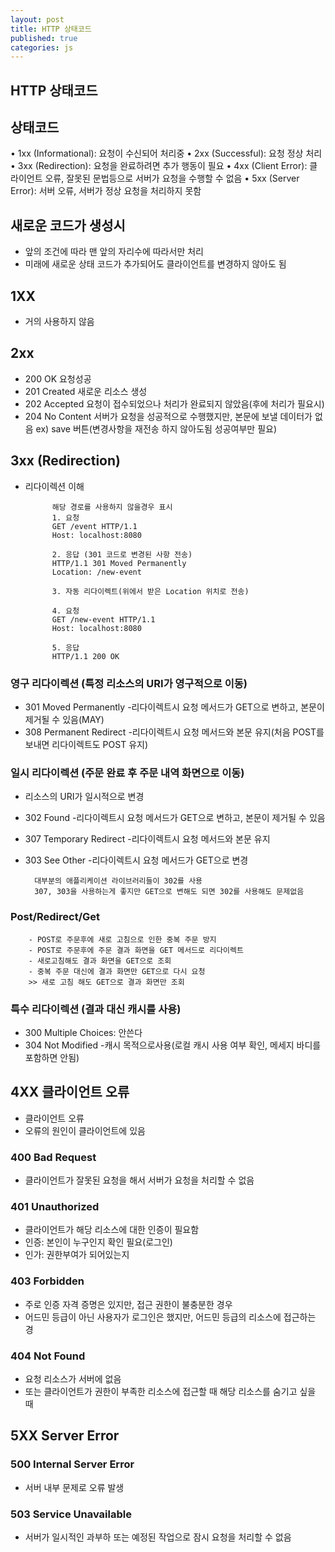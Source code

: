 ```yaml
---
layout: post
title: HTTP 상태코드
published: true
categories: js
---
```

## HTTP 상태코드
## 상태코드
• 1xx (Informational): 요청이 수신되어 처리중
• 2xx (Successful): 요청 정상 처리
• 3xx (Redirection): 요청을 완료하려면 추가 행동이 필요
• 4xx (Client Error): 클라이언트 오류, 잘못된 문법등으로 서버가 요청을 수행할 수 없음
• 5xx (Server Error): 서버 오류, 서버가 정상 요청을 처리하지 못함

## 새로운 코드가 생성시
- 앞의 조건에 따라 맨 앞의 자리수에 따라서만 처리
- 미래에 새로운 상태 코드가 추가되어도 클라이언트를 변경하지 않아도 됨

## 1XX
- 거의 사용하지 않음

## 2xx
- 200 OK			요청성공
- 201 Created		새로운 리소스 생성
- 202 Accepted		요청이 접수되었으나 처리가 완료되지 않았음(후에 처리가 필요시)
- 204 No Content	서버가 요청을 성공적으로 수행했지만, 본문에 보낼 데이터가 없음
	ex) save 버튼(변경사항을 재전송 하지 않아도됨 성공여부만 필요)
    
## 3xx (Redirection)
- 리다이렉션 이해

			해당 경로를 사용하지 않을경우 표시
            1. 요청		
            GET /event HTTP/1.1 
            Host: localhost:8080
            
            2. 응답 (301 코드로 변경된 사항 전송)
            HTTP/1.1 301 Moved Permanently
			Location: /new-event
            
            3. 자동 리다이렉트(위에서 받은 Location 위치로 전송)

			4. 요청
            GET /new-event HTTP/1.1
			Host: localhost:8080
            
            5. 응답
            HTTP/1.1 200 OK
            
### 영구 리다이렉션 (특정 리소스의 URI가 영구적으로 이동)
- 301 Moved Permanently
-리다이렉트시 요청 메서드가 GET으로 변하고, 본문이 제거될 수 있음(MAY)
- 308 Permanent Redirect
-리다이렉트시 요청 메서드와 본문 유지(처음 POST를 보내면 리다이렉트도 POST 유지)

### 일시 리다이렉션 (주문 완료 후 주문 내역 화면으로 이동)
- 리소스의 URI가 일시적으로 변경
- 302 Found
-리다이렉트시 요청 메서드가 GET으로 변하고, 본문이 제거될 수 있음
- 307 Temporary Redirect
-리다이렉트시 요청 메서드와 본문 유지
- 303 See Other 
-리다이렉트시 요청 메서드가 GET으로 변경

		대부분의 애플리케이션 라이브러리들이 302를 사용
        307, 303을 사용하는게 좋지만 GET으로 변해도 되면 302를 사용해도 문제없음
### Post/Redirect/Get
		- POST로 주문후에 새로 고침으로 인한 중복 주문 방지
		- POST로 주문후에 주문 결과 화면을 GET 메서드로 리다이렉트
        - 새로고침해도 결과 화면을 GET으로 조회
        - 중복 주문 대신에 결과 화면만 GET으로 다시 요청
        >> 새로 고침 해도 GET으로 결과 화면만 조회
        
### 특수 리다이렉션 (결과 대신 캐시를 사용)
- 300 Multiple Choices: 안쓴다
- 304 Not Modified
-캐시 목적으로사용(로컬 캐시 사용 여부 확인, 메세지 바디를 포함하면 안됨)

## 4XX 클라이언트 오류
- 클라이언트 오류
- 오류의 원인이 클라이언트에 있음

### 400 Bad Request
- 클라이언트가 잘못된 요청을 해서 서버가 요청을 처리할 수 없음

### 401 Unauthorized
- 클라이언트가 해당 리소스에 대한 인증이 필요함
- 인증: 본인이 누구인지 확인 필요(로그인)
- 인가: 권한부여가 되어있는지

### 403 Forbidden
- 주로 인증 자격 증명은 있지만, 접근 권한이 불충분한 경우
- 어드민 등급이 아닌 사용자가 로그인은 했지만, 어드민 등급의 리소스에 접근하는 경

### 404 Not Found
- 요청 리소스가 서버에 없음
- 또는 클라이언트가 권한이 부족한 리소스에 접근할 때 해당 리소스를 숨기고 싶을 때

## 5XX Server Error

### 500 Internal Server Error
- 서버 내부 문제로 오류 발생

### 503 Service Unavailable
- 서버가 일시적인 과부하 또는 예정된 작업으로 잠시 요청을 처리할 수 없음
